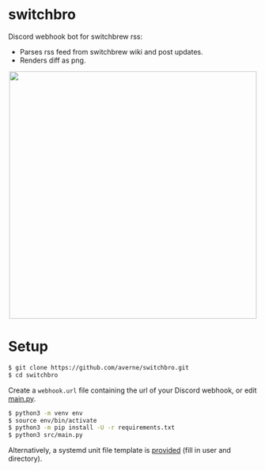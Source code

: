 # switchbro

Discord webhook bot for switchbrew rss:
+ Parses rss feed from switchbrew wiki and post updates.
+ Renders diff as png.

<p align="center"><img src="https://i.imgur.com/EXSL1i6.png" height=500></p>

# Setup
```sh
$ git clone https://github.com/averne/switchbro.git
$ cd switchbro
```
Create a `webhook.url` file containing the url of your Discord webhook, or edit [main.py](https://github.com/averne/switchbro/blob/master/src/main.py).
```sh
$ python3 -m venv env
$ source env/bin/activate
$ python3 -m pip install -U -r requirements.txt
$ python3 src/main.py
```
Alternatively, a systemd unit file template is [provided](https://github.com/averne/switchbro/blob/master/res/switchbro.service) (fill in user and directory).
